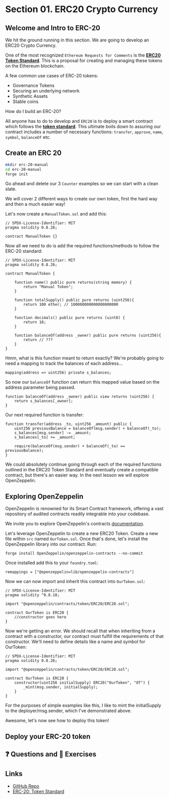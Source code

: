 # Section 01. ERC20 Crypto Currency

## Welcome and Intro to ERC-20

We hit the ground running in this section. We are going to develop an ERC20 Crypto Currency.

One of the most recognized `Ethereum Requests for Comments` is the **[ERC20 Token Standard](https://eips.ethereum.org/EIPS/eip-20)**. This is a proposal for creating and managing these tokens on the Ethereum blockchain.

A few common use cases of ERC-20 tokens:

- Governance Tokens
- Securing an underlying network
- Synthetic Assets
- Stable coins

How do I build an ERC-20?

All anyone has to do to develop and `ERC20` is to deploy a smart contract which follows the **[token standard](https://eips.ethereum.org/EIPS/eip-20)**. This ultimate boils down to assuring our contract includes a number of necessary functions: `transfer`, `approve`, `name`, `symbol`, `balanceOf` etc.

## Create an ERC 20

```bash
mkdir erc-20-manual
cd erc-20-manual
forge init
```

Go ahead and delete our 3 `Counter` examples so we can start with a clean slate.

We will cover 2 different ways to create our own token, first the hard way and then a much easier way!

Let's now create a `ManualToken.sol` and add this:

```solidity
// SPDX-License-Identifier: MIT
pragma solidity 0.8.26;

contract ManualToken {}
```

Now all we need to do is add the required functions/methods to follow the ERC-20 standard:

```solidity
// SPDX-License-Identifier: MIT
pragma solidity 0.8.26;

contract ManualToken {

    function name() public pure returns(string memory) {
        return "Manual Token";
    }

    function totalSupply() public pure returns (uint256){
        return 100 ether; // 100000000000000000000
    }

    function decimals() public pure returns (uint8) {
        return 18;
    }

    function balanceOf(address _owner) public pure returns (uint256){
        return // ???
    }
}
```

Hmm, what is this function meant to return exactly? We're probably going to need a mapping to track the balances of each address...

```solidity
mapping(address => uint256) private s_balances;
```

So now our `balanceOf` function can return this mapped value based on the address parameter being passed.

```solidity
function balanceOf(address _owner) public view returns (uint256) {
    return s_balances[_owner];
}
```

Our next required function is transfer:

```solidity
function transfer(address _to, uint256 _amount) public {
    uint256 previousBalance = balanceOf(msg.sender) + balanceOf(_to);
    s_balances[msg.sender] -= _amount;
    s_balances[_to] += _amount;

    require(balanceOf(msg.sender) + balanceOf(_to) == previousBalance);
}
```

We could absolutely continue going through each of the required functions outlined in the ERC20 Token Standard and eventually create a compatible contract, but there's an easier way. In the next lesson we will explore OpenZeppelin.

## Exploring OpenZeppelin

OpenZeppelin is renowned for its Smart Contract framework, offering a vast repository of audited contracts readily integrable into your codebase.

We invite you to explore OpenZeppelin's contracts [documentation](https://docs.openzeppelin.com/contracts/5.x/).

Let's leverage OpenZeppelin to create a new ERC20 Token. Create a new file within `src` named `OurToken.sol`. Once that's done, let's install the OpenZeppelin library into our contract. Run:

`forge install OpenZeppelin/openzeppelin-contracts --no-commit`

Once installed add this to your `foundry.toml`:

`remappings = ["@openzeppelin=lib/openzeppelin-contracts"]`

Now we can now import and inherit this contract into `OurToken.sol`:

```solidity
// SPDX-License-Identifier: MIT
pragma solidity ^0.8.18;

import "@openzeppelin/contracts/token/ERC20/ERC20.sol";

contract OurToken is ERC20 {
    //constructor goes here
}
```

Now we're getting an error. We should recall that when inheriting from a contract with a constructor, our contract must fulfill the requirements of that constructor. We'll need to define details like a name and symbol for OurToken:

```solidity
// SPDX-License-Identifier: MIT
pragma solidity 0.8.26;

import "@openzeppelin/contracts/token/ERC20/ERC20.sol";

contract OurToken is ERC20 {
    constructor(uint256 initialSupply) ERC20("OurToken", "OT") {
        _mint(msg.sender, initialSupply);
    }
}
```

For the purposes of simple examples like this, I like to mint the initialSupply to the deployer/msg.sender, which I've demonstrated above.

Awesome, let's now see how to deploy this token!

## Deploy your ERC-20 token

## ❓ Questions and 💪 Exercises

## Links

- [GitHub Repo](https://github.com/Cyfrin/foundry-erc20-cu)
- [ERC-20: Token Standard](https://eips.ethereum.org/EIPS/eip-20)
